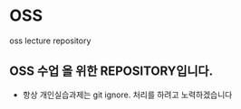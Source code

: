 # OSS
oss lecture repository

## OSS 수업 을 위한 REPOSITORY입니다.
- 항상 개인실습과제는 git ignore. 처리를 하려고 노력하겠습니다
